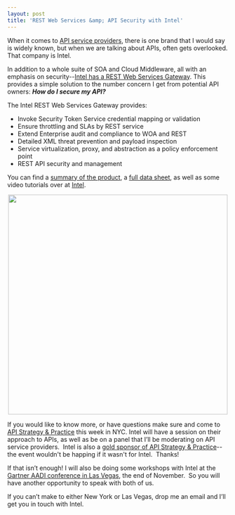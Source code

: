 ```yaml
---
layout: post
title: 'REST Web Services &amp; API Security with Intel'
---
```

<p><a title="REST Web Services &amp; API Security" href="http://cloudsecurity.intel.com/solutions/rest-web-services-api-security"><img src="https://s3.amazonaws.com/kinlane-productions/api-service-providers/intel/Intel-IESG-Logo.png" alt="" align="right" /></a></p>
<p>When it comes to <a title="API Service Providers" href="http://apievangelist.com/2012/06/15/api-service-provider-roundup-for-2012/">API service providers</a>, there is one brand that I would say is widely known, but when we are talking about APIs, often gets overlooked.  That company is Intel.</p>
<p>In addition to a whole suite of SOA and Cloud Middleware, all with an emphasis on security--<a title="REST Web Services &amp; API Security" href="http://cloudsecurity.intel.com/solutions/rest-web-services-api-security">Intel has a REST Web Services Gateway</a>.   This provides a simple solution to the number concern I get from potential API owners:  <strong><em>How do I secure my API?</em></strong></p>
<p>The Intel REST Web Services Gateway provides:</p>
<ul class="mainlist">
<li>Invoke Security Token Service credential mapping or validation</li>
<li>Ensure throttling and SLAs by REST service</li>
<li>Extend Enterprise audit and compliance to WOA and REST</li>
<li>Detailed XML threat prevention and payload inspection</li>
<li>Service virtualization, proxy, and abstraction as a policy enforcement point</li>
<li>REST API security and management</li>
</ul>
<p>You can find a <a href="http://cloudsecurity.intel.com/white-papers/enterprise-security-for-rest-soap/">summary of the product</a>, a&nbsp;<a href="http://cloudsecurity.intel.com/data-sheets/expressway-service-gateway/">full data sheet</a>, as well as some video tutorials over at <a href="http://cloudsecurity.intel.com/solutions/rest-web-services-api-security">Intel</a>.</p>
<p><a title="REST Web Services &amp; API Security" href="http://cloudsecurity.intel.com/solutions/rest-web-services-api-security"><img style="display: block; margin-left: auto; margin-right: auto;" src="https://s3.amazonaws.com/kinlane-productions/api-service-providers/intel/intel-rest-security.gif" alt="" width="500" /></a></p>
<p>If you would like to know more, or have questions make sure and come to <a href="http://www.apistrategyconference.com/">API Strategy &amp; Practice</a> this week in NYC.  Intel will have a session on their approach to APIs, as well as be on a panel that I&rsquo;ll be moderating on API service providers. &nbsp;Intel is also a <a href="http://www.apistrategyconference.com/sponsors.php">gold sponsor of API Strategy &amp; Practice</a>--the event wouldn't be happing if it wasn't for Intel. &nbsp;Thanks!</p>
<p>If that isn&rsquo;t enough!  I will also be doing some workshops with Intel at the <a href="http://www.gartner.com/technology/summits/na/applications/">Gartner AADI conference in Las Vegas</a>, the end of November. &nbsp;So you will have another opportunity to speak with both of us.</p>
<p>If you can&rsquo;t make to either New York or Las Vegas, drop me an email and I&rsquo;ll get you in touch with Intel.</p>